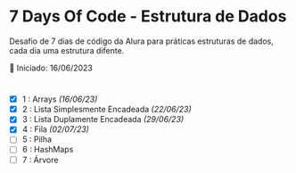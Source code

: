 # 7 Days Of Code - Estrutura de Dados 

Desafio de 7 dias de código da Alura para práticas estruturas de dados, cada dia uma estrutura difente.

📅 Iniciado: 16/06/2023
#

- [x]   1 : Arrays *(16/06/23)*
- [x]   2 : Lista Simplesmente Encadeada *(22/06/23)*
- [x]   3 : Lista Duplamente Encadeada *(29/06/23)*
- [x]   4 : Fila *(02/07/23)*
- [ ]   5 : Pilha
- [ ]   6 : HashMaps
- [ ]   7 : Árvore
